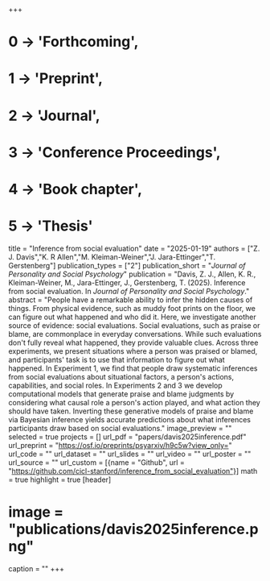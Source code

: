 +++
# 0 -> 'Forthcoming',
# 1 -> 'Preprint',
# 2 -> 'Journal',
# 3 -> 'Conference Proceedings',
# 4 -> 'Book chapter',
# 5 -> 'Thesis'

title = "Inference from social evaluation"
date = "2025-01-19"
authors = ["Z. J. Davis","K. R Allen","M. Kleiman-Weiner","J. Jara-Ettinger","T. Gerstenberg"]
publication_types = ["2"]
publication_short = "_Journal of Personality and Social Psychology_"
publication = "Davis, Z. J., Allen, K. R., Kleiman-Weiner, M., Jara-Ettinger, J., Gerstenberg, T. (2025). Inference from social evaluation. In _Journal of Personality and Social Psychology_."
abstract = "People have a remarkable ability to infer the hidden causes of things. From physical evidence, such as muddy foot prints on the floor, we can figure out what happened and who did it. Here, we investigate another source of evidence: social evaluations. Social evaluations, such as praise or blame, are commonplace in everyday conversations. While such evaluations don't fully reveal what happened, they provide valuable clues. Across three experiments, we present situations where a person was praised or blamed, and participants' task is to use that information to figure out what happened. In Experiment 1, we find that people draw systematic inferences from social evaluations about situational factors, a person's actions, capabilities, and social roles. In Experiments 2 and 3 we develop computational models that generate praise and blame judgments by considering what causal role a person's action played, and what action they should have taken. Inverting these generative models of praise and blame via Bayesian inference yields accurate predictions about what inferences participants draw based on social evaluations."
image_preview = ""
selected = true
projects = []
url_pdf = "papers/davis2025inference.pdf"
url_preprint = "https://osf.io/preprints/psyarxiv/h9c5w?view_only="
url_code = ""
url_dataset = ""
url_slides = ""
url_video = ""
url_poster = ""
url_source = ""
url_custom = [{name = "Github", url = "https://github.com/cicl-stanford/inference_from_social_evaluation"}]
math = true
highlight = true
[header]
# image = "publications/davis2025inference.png"
caption = ""
+++